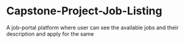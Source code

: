 # Capstone-Project-Job-Listing
 A job-portal platform where user can see the available jobs and their description and apply for the same
